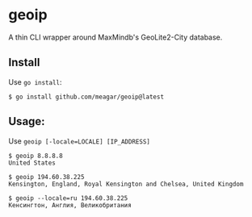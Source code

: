# geoip

A thin CLI wrapper around MaxMindb's GeoLite2-City database.

## Install

Use `go install`:

```
$ go install github.com/meagar/geoip@latest
```

## Usage:

Use `geoip [-locale=LOCALE] [IP_ADDRESS]`

```
$ geoip 8.8.8.8
United States

$ geoip 194.60.38.225
Kensington, England, Royal Kensington and Chelsea, United Kingdom

$ geoip --locale=ru 194.60.38.225
Кенсингтон, Англия, Великобритания
```

